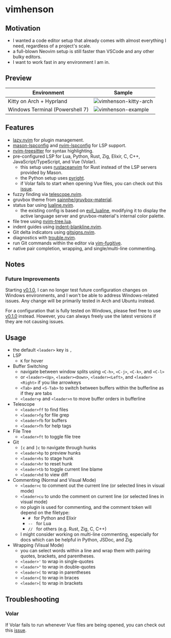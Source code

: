 # vimhenson

## Motivation

* I wanted a code editor setup that already comes with almost everything I need, regardless of a project's scale.
* a full-blown Neovim setup is still faster than VSCode and any other bulky editors.
* I want to work fast in any environment I am in.

## Preview

| Environment | Sample |
| ----------- | ------ |
| Kitty on Arch + Hyprland | ![vimhenson-kitty-arch](https://github.com/user-attachments/assets/b9d46bd9-3d3b-4ebd-84c5-78f9669966e0) |
| Windows Terminal (Powershell 7) | ![vimhenson-example](https://github.com/user-attachments/assets/45aa0f9c-fef2-4dfa-8feb-8ab7b93574a2) |

## Features

* [lazy.nvim](https://github.com/folke/lazy.nvim) for plugin management.
* [mason-lspconfig](https://github.com/williamboman/mason-lspconfig.nvim) and [nvim-lspconfig](https://github.com/neovim/nvim-lspconfig) for LSP support.
* [nvim-treesitter](https://github.com/nvim-treesitter/nvim-treesitter) for syntax highlighting.
* pre-configured LSP for Lua, Python, Rust, Zig, Elixir, C, C++, JavaScript/TypeScript, and Vue (Volar).
    * this setup uses [rustaceanvim](https://github.com/mrcjkb/rustaceanvim) for Rust instead of the LSP servers provided by Mason.
    * the Python setup uses [pyright](https://github.com/neovim/nvim-lspconfig/blob/master/lua/lspconfig/server_configurations/pyright.lua).
    * if Volar fails to start when opening Vue files, you can check out this [issue](https://github.com/vuejs/language-tools/issues/4706).
* fuzzy finding via [telescope.nvim](https://github.com/nvim-telescope/telescope.nvim).
* gruvbox theme from [sainnhe/gruvbox-material](https://github.com/sainnhe/gruvbox-material).
* status bar using [lualine.nvim](https://github.com/nvim-lualine/lualine.nvim).
    * the existing config is based on [evil_lualine](https://github.com/nvim-lualine/lualine.nvim/blob/master/examples/evil_lualine.lua), modifying it to display the active language server and gruvbox-material's internal color palette.
* file tree using [nvim-tree.lua](https://github.com/nvim-tree/nvim-tree.lua).
* indent guides using [indent-blankline.nvim](https://github.com/lukas-reineke/indent-blankline.nvim).
* Git delta indicators using [gitsigns.nvim](https://github.com/neoclide/coc.nvim).
* diagnostics with [trouble.nvim](https://github.com/folke/trouble.nvim).
* run Git commands within the editor via [vim-fugitive](https://github.com/tpope/vim-fugitive).
* native pair completion, wrapping, and single/multi-line commenting.

## Notes

### Future Improvements

Starting [v0.1.0](https://github.com/starkfire/vimhenson/releases/tag/v0.1.0), I can no longer test future configuration changes on Windows environments, and I won't be able to address Windows-related issues. Any change will be primarily tested in Arch and Ubuntu instead. 

For a configuration that is fully tested on Windows, please feel free to use [v0.1.0](https://github.com/starkfire/vimhenson/releases/tag/v0.1.0) instead. However, you can always freely use the latest versions if they are not causing issues.

## Usage

* the default `<leader>` key is `,`
* LSP
    * `K` for hover
* Buffer Switching
    * navigate between window splits using `<C-h>`, `<C-j>`, `<C-k>`, and `<C-l>`
    * or `<leader><Up>`, `<leader><Down>`, `<leader><Left>`, and `<leader><Right>` if you like arrowkeys
    * `<Tab>` and `<S-Tab>` to switch between buffers within the bufferline as if they are tabs
    * `<leader>p` and `<leader>n` to move buffer orders in bufferline
* Telescope
    * `<leader>ff` to find files
    * `<leader>fg` for file grep
    * `<leader>fb` for buffers
    * `<leader>fh` for help tags
* File Tree
    * `<leader>ft` to toggle file tree
* Git
    * `[c` and `]c` to navigate through hunks
    * `<leader>hp` to preview hunks
    * `<leader>hs` to stage hunk
    * `<leader>hr` to reset hunk
    * `<leader>tb` to toggle current line blame
    * `<leader>hd` to view diff
* Commenting (Normal and Visual Mode)
    * `<leader>c` to comment out the current line (or selected lines in visual mode)
    * `<leader>cu` to undo the comment on current line (or selected lines in visual mode)
    * no plugin is used for commenting, and the comment token will depend on the filetype:
        * `# ` for Python and Elixir
        * `-- ` for Lua
        * `// ` for others (e.g. Rust, Zig, C, C++)
    * I might consider working on multi-line commenting, especially for docs which can be helpful in Python, JSDoc, and Zig.
* Wrapping (Visual Mode)
    * you can select words within a line and wrap them with pairing quotes, brackets, and parentheses.
    * `<leader>'` to wrap in single-quotes
    * `<leader>"` to wrap in double-quotes
    * `<leader>(` to wrap in parentheses
    * `<leader>{` to wrap in braces
    * `<leader>[` to wrap in brackets

## Troubleshooting

### Volar

If Volar fails to run whenever Vue files are being opened, you can check out this [issue](https://github.com/vuejs/language-tools/issues/4706).
